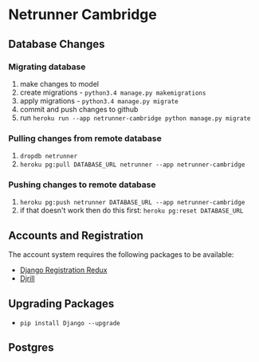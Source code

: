 # Netrunner Cambridge

## Database Changes

### Migrating database

1. make changes to model
2. create migrations - `python3.4 manage.py makemigrations`
3. apply migrations - `python3.4 manage.py migrate`
4. commit and push changes to github
5. run `heroku run --app netrunner-cambridge python manage.py migrate`

### Pulling changes from remote database

1. `dropdb netrunner`
2. `heroku pg:pull DATABASE_URL netrunner --app netrunner-cambridge`

### Pushing changes to remote database

1. `heroku pg:push netrunner DATABASE_URL --app netrunner-cambridge`
2. if that doesn't work then do this first: `heroku pg:reset DATABASE_URL`

## Accounts and Registration

The account system requires the following packages to be available:

- [Django Registration Redux](https://django-registration-redux.readthedocs.org/en/latest/index.html)
- [Djrill](https://github.com/brack3t/Djrill)

## Upgrading Packages

- `pip install Django --upgrade`

## Postgres

